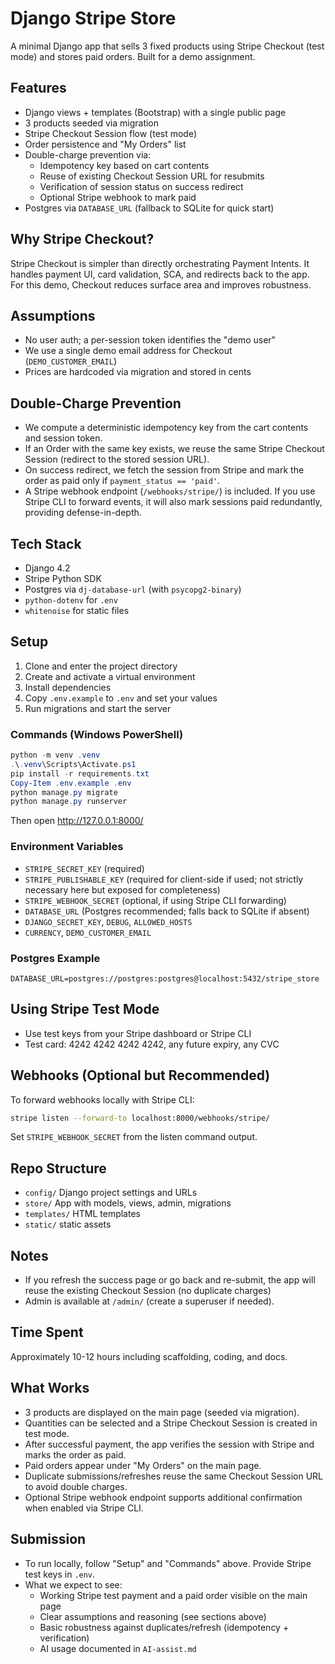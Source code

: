 # Django Stripe Store

A minimal Django app that sells 3 fixed products using Stripe Checkout (test mode) and stores paid orders. Built for a demo assignment.

## Features
- Django views + templates (Bootstrap) with a single public page
- 3 products seeded via migration
- Stripe Checkout Session flow (test mode)
- Order persistence and "My Orders" list
- Double-charge prevention via:
  - Idempotency key based on cart contents
  - Reuse of existing Checkout Session URL for resubmits
  - Verification of session status on success redirect
  - Optional Stripe webhook to mark paid
- Postgres via `DATABASE_URL` (fallback to SQLite for quick start)

## Why Stripe Checkout?
Stripe Checkout is simpler than directly orchestrating Payment Intents. It handles payment UI, card validation, SCA, and redirects back to the app. For this demo, Checkout reduces surface area and improves robustness.

## Assumptions
- No user auth; a per-session token identifies the "demo user"
- We use a single demo email address for Checkout (`DEMO_CUSTOMER_EMAIL`)
- Prices are hardcoded via migration and stored in cents

## Double-Charge Prevention
- We compute a deterministic idempotency key from the cart contents and session token.
- If an Order with the same key exists, we reuse the same Stripe Checkout Session (redirect to the stored session URL).
- On success redirect, we fetch the session from Stripe and mark the order as paid only if `payment_status == 'paid'`.
- A Stripe webhook endpoint (`/webhooks/stripe/`) is included. If you use Stripe CLI to forward events, it will also mark sessions paid redundantly, providing defense-in-depth.

## Tech Stack
- Django 4.2
- Stripe Python SDK
- Postgres via `dj-database-url` (with `psycopg2-binary`)
- `python-dotenv` for `.env`
- `whitenoise` for static files

## Setup
1. Clone and enter the project directory
2. Create and activate a virtual environment
3. Install dependencies
4. Copy `.env.example` to `.env` and set your values
5. Run migrations and start the server

### Commands (Windows PowerShell)
```powershell
python -m venv .venv
.\.venv\Scripts\Activate.ps1
pip install -r requirements.txt
Copy-Item .env.example .env
python manage.py migrate
python manage.py runserver
```

Then open http://127.0.0.1:8000/

### Environment Variables
- `STRIPE_SECRET_KEY` (required)
- `STRIPE_PUBLISHABLE_KEY` (required for client-side if used; not strictly necessary here but exposed for completeness)
- `STRIPE_WEBHOOK_SECRET` (optional, if using Stripe CLI forwarding)
- `DATABASE_URL` (Postgres recommended; falls back to SQLite if absent)
- `DJANGO_SECRET_KEY`, `DEBUG`, `ALLOWED_HOSTS`
- `CURRENCY`, `DEMO_CUSTOMER_EMAIL`

### Postgres Example
```
DATABASE_URL=postgres://postgres:postgres@localhost:5432/stripe_store
```

## Using Stripe Test Mode
- Use test keys from your Stripe dashboard or Stripe CLI
- Test card: 4242 4242 4242 4242, any future expiry, any CVC

## Webhooks (Optional but Recommended)
To forward webhooks locally with Stripe CLI:
```bash
stripe listen --forward-to localhost:8000/webhooks/stripe/
```
Set `STRIPE_WEBHOOK_SECRET` from the listen command output.

## Repo Structure
- `config/` Django project settings and URLs
- `store/` App with models, views, admin, migrations
- `templates/` HTML templates
- `static/` static assets

## Notes
- If you refresh the success page or go back and re-submit, the app will reuse the existing Checkout Session (no duplicate charges)
- Admin is available at `/admin/` (create a superuser if needed).

## Time Spent
Approximately 10-12 hours including scaffolding, coding, and docs.

## What Works
- 3 products are displayed on the main page (seeded via migration).
- Quantities can be selected and a Stripe Checkout Session is created in test mode.
- After successful payment, the app verifies the session with Stripe and marks the order as paid.
- Paid orders appear under "My Orders" on the main page.
- Duplicate submissions/refreshes reuse the same Checkout Session URL to avoid double charges.
- Optional Stripe webhook endpoint supports additional confirmation when enabled via Stripe CLI.

## Submission
- To run locally, follow "Setup" and "Commands" above. Provide Stripe test keys in `.env`.
- What we expect to see:
  - Working Stripe test payment and a paid order visible on the main page
  - Clear assumptions and reasoning (see sections above)
  - Basic robustness against duplicates/refresh (idempotency + verification)
  - AI usage documented in `AI-assist.md`
